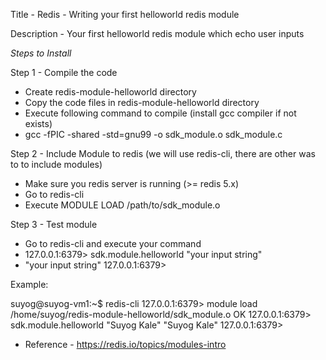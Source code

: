 Title - Redis - Writing your first helloworld redis module

Description - Your first helloworld redis module which echo user inputs

*Steps to Install*

Step 1 - Compile the code
- Create redis-module-helloworld directory
- Copy the code files in redis-module-helloworld directory
- Execute following command to compile (install gcc compiler if not exists)
- gcc -fPIC -shared -std=gnu99 -o sdk_module.o sdk_module.c

Step 2 - Include Module to redis (we will use redis-cli, there are other was to to include modules)
- Make sure you redis server is running (>= redis 5.x)
- Go to redis-cli
- Execute MODULE LOAD /path/to/sdk_module.o

Step 3 - Test module
- Go to redis-cli and execute your command
- 127.0.0.1:6379> sdk.module.helloworld "your input string"
- "your input string"
127.0.0.1:6379> 

Example:

suyog@suyog-vm1:~$ redis-cli
127.0.0.1:6379> module load /home/suyog/redis-module-helloworld/sdk_module.o
OK
127.0.0.1:6379> sdk.module.helloworld "Suyog Kale"
"Suyog Kale"
127.0.0.1:6379> 


* Reference - https://redis.io/topics/modules-intro
